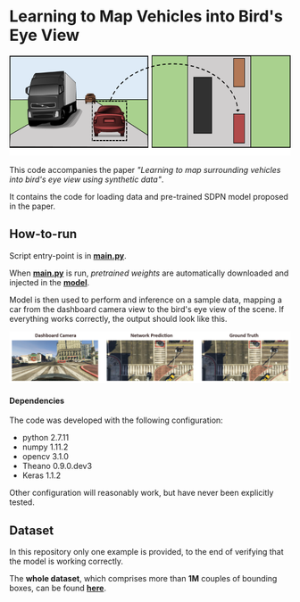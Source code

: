 # Learning to Map Vehicles into Bird's Eye View

<p align="center">
  <img src="img/task_overview.png" height="180">
</p>

This code accompanies the paper *"Learning to map surrounding vehicles into bird's eye view using synthetic data"*.

It contains the code for loading data and pre-trained SDPN model proposed in the paper.

## How-to-run

Script entry-point is in **[main.py](main.py)**. 

When **[main.py](main.py)** is run, *pretrained weights* are automatically downloaded and injected in the **[model](model.py)**.

Model is then used to perform and inference on a sample data, mapping a car from the dashboard camera view to the bird's eye view of the scene. If everything works correctly, the output should look like this.

<p align="center">
  <img src="img/helloworld.PNG">
</p>

#### Dependencies
The code was developed with the following configuration:
* python 2.7.11
* numpy 1.11.2
* opencv 3.1.0
* Theano 0.9.0.dev3
* Keras 1.1.2

Other configuration will reasonably work, but have never been explicitly tested.

## Dataset 
In this repository only one example is provided, to the end of verifying that the model is working correctly.

The **whole dataset**, which comprises more than **1M** couples of bounding boxes, can be found <a href="http://imagelab.ing.unimore.it/imagelab/page.asp?IdPage=19" target="_blank"><b>here</b></a>.




